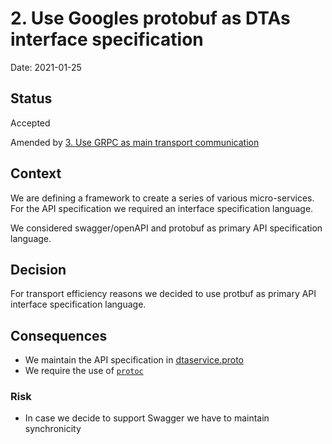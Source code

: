 # 2. Use Googles protobuf as DTAs interface specification

Date: 2021-01-25

## Status

Accepted

Amended by [3. Use GRPC as main transport communication](0003-use-grpc-as-main-transport-communication.md)

## Context

We are defining a framework to create a series of various micro-services. For the API specification we required an interface specification language.

We considered swagger/openAPI and protobuf as primary API specification language.

## Decision

For transport efficiency reasons we decided to use protbuf as primary API interface specification language.

## Consequences

- We maintain the API specification in [dtaservice.proto](/dtaservice/dtaservice.proto)
- We require the use of [`protoc`](https://github.com/protocolbuffers/protobuf/releases)

### Risk

- In case we decide to support Swagger we have to maintain synchronicity
